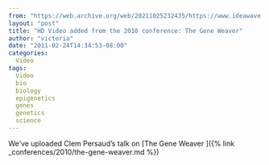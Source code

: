 ```yaml
---
from: "https://web.archive.org/web/20211025232435/https://www.ideawave.ca/hd-video-added-from-the-2010-conference-the-gene-weaver/"
layout: "post"
title: "HD Video added from the 2010 conference: The Gene Weaver"
author: "victoria"
date: "2011-02-24T14:34:53-08:00"
categories:
  Video
tags: 
  Video
  bio
  biology
  epigenetics
  genes
  genetics
  science
---
```


We’ve uploaded Clem Persaud’s talk on [The Gene Weaver ]({% link _conferences/2010/the-gene-weaver.md %})
